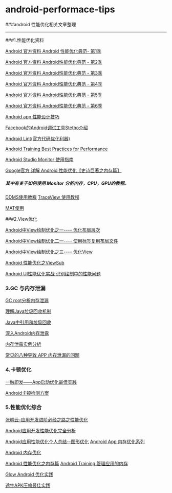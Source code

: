 # android-performace-tips

###android 性能优化相关文章整理

-------------------------------

###1.性能优化资料

[Android 官方资料 Android 性能优化典范- 第1季][0]

[Android 官方资料 Android性能优化典范 - 第2季][1]

[Android 官方资料 Android性能优化典范 - 第3季](http://hukai.me/android-performance-patterns-season-3/)

[Android 官方资料 Android性能优化典范 - 第4季](http://hukai.me/android-performance-patterns-season-4/)

[Android 官方资料 Android性能优化典范 - 第5季](http://hukai.me/android-performance-patterns-season-5/)

[Android 官方资料 Android性能优化典范 - 第6季](http://hukai.me/android-performance-patterns-season-6/)

[Android app 性能设计技巧][2]

[Facebook的Android调试工具Stetho介绍][3]

[Android Lint(官方代码优化利器)][4]

[Android Training Best Practices for Performance](https://developer.android.com/training/articles/perf-tips.html)

[Android Studio Monitor 使用指南](https://developer.android.com/studio/profile/android-monitor.html)

[Google官方 详解 Android 性能优化【史诗巨著之内存篇】](http://mp.weixin.qq.com/s?__biz=MzI2OTQxMTM4OQ==&mid=2247484153&idx=1&sn=eecb8a4587354b39c03fa6e1eadae0a4&chksm=eae1f7abdd967ebd36e65a03117cd6e986bc3bd642ce9506b124904ec9c5871c466437293783&mpshare=1&scene=1&srcid=1103qjWHQbN0bJ4gslH9S596#rd)

##### 其中有关于如何使用 Monitor 分析内存，CPU，GPU的教程。

[DDMS使用教程](https://developer.android.com/studio/profile/ddms.html)
[TraceView 使用教程](http://bxbxbai.github.io/2014/10/25/use-trace-view/)

[MAT使用](http://blog.csdn.net/huxiaoqiao163/article/details/72731017)


###2.View优化

[Android中View绘制优化之一---- 优化布局层次][5]

[Android中View绘制优化二一---- 使用<include />标签复用布局文件][6]

[Android中View绘制优化之三---- 优化View][7]

[Android 性能优化之ViewSub](http://www.cnblogs.com/lwbqqyumidi/p/4047108.html)

[Android UI性能优化实战 识别绘制中的性能问题](http://blog.csdn.net/lmj623565791/article/details/45556391)


### 3.GC 与内存泄漏
[GC root分析内存泄漏](http://www.jianshu.com/p/f5582d9a0f73)

[理解Java垃圾回收机制](http://jayfeng.com/2016/03/11/%E7%90%86%E8%A7%A3Java%E5%9E%83%E5%9C%BE%E5%9B%9E%E6%94%B6%E6%9C%BA%E5%88%B6/)

[Java中引用和垃圾回收](http://buptguo.com/2016/03/30/gc-and-reference-in-java/)

[深入Android内存泄露](http://blog.csdn.net/ccj659/article/details/53032683)

[内存泄露实例分析](http://www.jianshu.com/p/cbe2ee08ca02)

[常见的八种导致 APP 内存泄漏的问题](http://www.apkbus.com/blog-705730-60636.html)


### 4.卡顿优化
[一触即发——App启动优化最佳实践](http://blog.csdn.net/eclipsexys/article/details/53044990)

[Android卡顿检测方案](http://blog.csdn.net/huxiaoqiao163/article/details/72865415)


### 5.性能优化综合

[张明云-应用开发进阶必经之路之性能优化](https://github.com/OpenDevTeam/OpenBox/blob/master/topic/%5BAndroid技术专题%5D应用开发进阶必经之路之性能优化.md)

[Android应用开发性能优化完全分析](http://blog.csdn.net/yanbober/article/details/48394201)

[Android应用性能优化个人总结--图形优化](https://mp.weixin.qq.com/s?__biz=MzAxMzYyNDkyNA==&mid=403778409&idx=1&sn=2955f5209f2cb46c327167e9f558013c&scene=0&key=710a5d99946419d93bd87693b2fb201a979a3f06f49072f49e0e5dd05b91de2dbe204e56cbcd8c71cac94e931791f5f3&ascene=0&uin=ODU2NjQ0ODgx&devicetype=iMac+MacBookPro12%2C1+OSX+OSX+10.11.4+build(15E65)&version=11020201&pass_ticket=NpyEx%2Bv110qEyBfX%2FXCGo55tZw3peFfAhXrILZbS0gX3U7PSt2FR04BNIg%2BNPeQA)
[Android App 内存优化系列](http://www.jianshu.com/p/48475df838d9)

[Android 内存优化](http://blog.csdn.net/a396901990/article/details/38904543)

[Android 性能优化之内存篇](http://hukai.me/android-performance-memory/)
[Android Training 管理应用的内存](http://hukai.me/android-training-managing_your_app_memory/)

[Glow Android 优化实践](http://www.diycode.cc/topics/394)

[途牛APK压缩最佳实践](http://mp.weixin.qq.com/s?__biz=MzAwOTE0ODEwMQ==&mid=2650686686&idx=1&sn=192f968e71621fa9fdf20f22c014e893&chksm=836ee774b4196e624e57308b1807fd5328271c80af7393b34f96e392ed4dcf30bc62b389d6b0&mpshare=1&scene=1&srcid=11047fPZims2Q9KIEfojkjCU#rd)




[0]:http://hukai.me/android-performance-patterns/
[1]:http://hukai.me/android-performance-patterns-season-2/

[2]:http://www.onsandroid.com/2014/10/android-application-designing-for.html
[3]:http://www.androidcn.org/topic/552fabaa8ca8a1e07687e999
[4]:http://blog.csdn.net/sunchaoenter/article/details/7319933
[5]:http://blog.csdn.net/qinjuning/article/details/7944148
[6]:http://blog.csdn.net/qinjuning/article/details/7957858
[7]:http://blog.csdn.net/qinjuning/article/details/7972991
